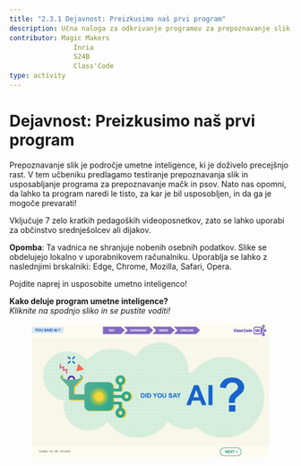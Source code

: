 ```yaml
---
title: "2.3.1 Dejavnost: Preizkusimo naš prvi program"
description: Učna naloga za odkrivanje programov za prepoznavanje slik, kako jih usposobiti, kako jih prevarati.
contributor: Magic Makers
                Inria
                S24B
                Class'Code   
type: activity
---
```

# Dejavnost: Preizkusimo naš prvi program

Prepoznavanje slik je področje umetne inteligence, ki je doživelo precejšnjo rast. V tem učbeniku predlagamo testiranje prepoznavanja slik in usposabljanje programa za prepoznavanje mačk in psov. Nato nas opomni, da lahko ta program naredi le tisto, za kar je bil usposobljen, in da ga je mogoče prevarati!

Vključuje 7 zelo kratkih pedagoških videoposnetkov, zato se lahko uporabi za občinstvo srednješolcev ali dijakov.

**Opomba**: Ta vadnica ne shranjuje nobenih osebnih podatkov. Slike se obdelujejo lokalno v uporabnikovem računalniku. Uporablja se lahko z naslednjimi brskalniki: Edge, Chrome, Mozilla, Safari, Opera.

Pojdite naprej in usposobite umetno inteligenco!

**Kako deluje program umetne inteligence?**  
_Kliknite na spodnjo sliko in se pustite voditi!_

<a href="https://pixees.fr/classcodeiai/app/tuto1?lang=sl" target="_blank"><figure>
  <img src="Images/Tuto-M1-FirstProgram-SI.png" />
</figure></a>
